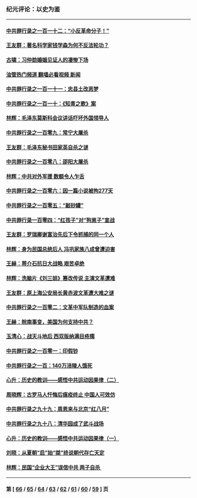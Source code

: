 ### 纪元评论：以史为鉴
---
#### [中共罪行录之一百一十二：“小反革命分子！”](../../pages/nsc1028/n13926295.md?02120330) 
#### [王友群：著名科学家钱学森为何不反法轮功？](../../pages/nsc1028/n13923607.md?02120330) 
#### [古啸：习仲勋婚姻见证人的凄惨下场](../../pages/nsc1028/n13923826.md?02120330) 
#### [油管热门频道 翻墙必看视频 新闻](ok?02120330)
#### [中共罪行录之一百一十一：忠县土改恶梦](../../pages/nsc1028/n13923119.md?02120330) 
#### [中共罪行录之一百一十：《知青之歌》案](../../pages/nsc1028/n13920732.md?02120330) 
#### [林辉：毛泽东莫斯科会议讲话吓坏外国领导人](../../pages/nsc1028/n13917931.md?02120330) 
#### [中共罪行录之一百零九：常宁大屠杀](../../pages/nsc1028/n13917366.md?02120330) 
#### [王友群：毛泽东秘书田家英自杀之谜](../../pages/nsc1028/n13916918.md?02120330) 
#### [中共罪行录之一百零八：邵阳大屠杀](../../pages/nsc1028/n13916622.md?02120330) 
#### [林辉：中共对外军援 数额令人乍舌](../../pages/nsc1028/n13914615.md?02120330) 
#### [中共罪行录之一百零六：因一篇小说被拘277天](../../pages/nsc1028/n13913548.md?02120330) 
#### [中共罪行录之一百零五：“敲砂罐”](../../pages/nsc1028/n13912910.md?02120330) 
#### [中共罪行录一百零四：“红孩子”对“狗崽子”宣战](../../pages/nsc1028/n13908811.md?02120330) 
#### [王友群：罗瑞卿谢富治先后下令抓捕的同一个人](../../pages/nsc1028/n13907857.md?02120330) 
#### [林辉：身为民国总统后人 冯巩家族八成曾遭迫害](../../pages/nsc1028/n13907756.md?02120330) 
#### [王赫：蒋介石抗日大战略 艰苦卓绝](../../pages/nsc1028/n13904249.md?02120330) 
#### [林辉：洗脑片《刘三姐》篡改传说 主演文革遭难](../../pages/nsc1028/n13899238.md?02120330) 
#### [王友群：原上海公安局长黄赤波文革遭大难之谜](../../pages/nsc1028/n13898139.md?02120330) 
#### [中共罪行录之一百零二：文革中军队制造的血案](../../pages/nsc1028/n13897782.md?02120330) 
#### [王赫：皖南事变，美国为何支持中共？](../../pages/nsc1028/n13897035.md?02120330) 
#### [玉清心：战天斗地后 西双版纳满目疮痍](../../pages/nsc1028/n13895566.md?02120330) 
#### [中共罪行录之一百零一：印假钞](../../pages/nsc1028/n13896066.md?02120330) 
#### [中共罪行录之一百：140万涪陵人饿死](../../pages/nsc1028/n13892716.md?02120330) 
#### [心升：历史的教训——感悟中共运动因果律（二）](../../pages/nsc1028/n13892402.md?02120330) 
#### [周晓辉：古罗马人忏悔后瘟疫终止 中国人可效仿](../../pages/nsc1028/n13891767.md?02120330) 
#### [中共罪行录之九十九：周恩来与北京“红八月”](../../pages/nsc1028/n13892095.md?02120330) 
#### [中共罪行录之九十八：清华园成了武斗战场](../../pages/nsc1028/n13891003.md?02120330) 
#### [心升：历史的教训——感悟中共运动因果律（一）](../../pages/nsc1028/n13890731.md?02120330) 
#### [刘晓：从夏朝“启”始“桀”终说朝代存亡天定](../../pages/nsc1028/n13874028.md?02120330) 
#### [林辉：民国“企业大王”误信中共  两子自杀 ](../../pages/nsc1028/n13886313.md?02120330) 

---
#### 第 [ [66](./66.md?02120330) / [65](./65.md?02120330) / [64](./64.md?02120330) / [63](./63.md?02120330) / [62](./62.md?02120330) / [61](./61.md?02120330) / [60](./60.md?02120330) / [59](./59.md?02120330) ] 页
